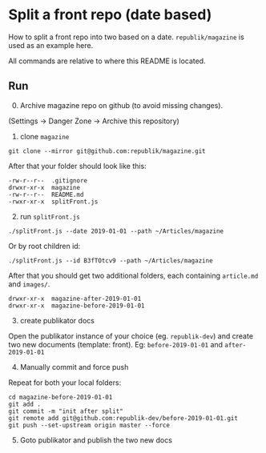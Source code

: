 # Split a front repo (date based)

How to split a front repo into two based on a date. `republik/magazine` is used as an example here.

All commands are relative to where this README is located.

## Run
0. Archive magazine repo on github (to avoid missing changes).

(Settings -> Danger Zone -> Archive this repository)

1. clone `magazine`

```
git clone --mirror git@github.com:republik/magazine.git
```
After that your folder should look like this:
```
-rw-r--r--  .gitignore
drwxr-xr-x  magazine
-rw-r--r--  README.md
-rwxr-xr-x  splitFront.js
```

2. run `splitFront.js`

```
./splitFront.js --date 2019-01-01 --path ~/Articles/magazine
```

Or by root children id:

```
./splitFront.js --id B3fTOtcv9 --path ~/Articles/magazine
```

After that you should get two additional folders, each containing `article.md` and `images/`.
```
drwxr-xr-x  magazine-after-2019-01-01
drwxr-xr-x  magazine-before-2019-01-01
```

3. create publikator docs

Open the publikator instance of your choice (eg. `republik-dev`) and create two new documents (template: front). Eg: `before-2019-01-01` and `after-2019-01-01`

4. Manually commit and force push

Repeat for both your local folders:
```
cd magazine-before-2019-01-01
git add .
git commit -m "init after split"
git remote add git@github.com:republik-dev/before-2019-01-01.git
git push --set-upstream origin master --force
```

5. Goto publikator and publish the two new docs
